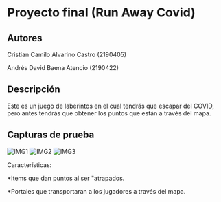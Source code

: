 # Proyecto final (Run Away Covid)

## Autores 

Cristian Camilo Alvarino Castro (2190405)

Andrés David Baena Atencio (2190422)

## Descripción

Este es un juego de laberintos en el cual tendrás que escapar del COVID, pero antes tendrás que obtener los puntos que están a través del mapa.

## Capturas de prueba

![IMG1](https://3h2czq.bn.files.1drv.com/y4mM3TaUijaHvnxBQVftPGvophaw3OVSpa-Q6N1qXyl_qo6U6G8e4Ol81y9HCu13h5Frd2eYERSjO063mGe4mYD2KVRGTVi6dpRUHaOIK6_ixx42Y6bBit-hDx5NZVC0VP9nWfnyKqKSZQgmyUl6SLXxQqQHSuYHomEDHEtvcFywp3PvO2Cbs-iMVyWNCvoEVjItfMc71SfXIXVASaBggmPNA?width=256&height=151&cropmode=none) 
![IMG2](https://232czq.bn.files.1drv.com/y4misf_iXoVSElbeA-0yFGzcEyAHMgL3kBNac6Efs8h38RWLeMD2V85n-zworTRDnH905OqJraEwiVzKWG3Xr6tM5lmy2lLvyKCFJRrMW3s4_mEooHKGtwztrvt4xIwmjbUUMaSWqOQ-JrfaJsb9xZvEBSHh6gYJLekU9bReJMHfpie33Z9T5vzsKMGPi47VyEnwLflmJ_TVESuqrM8_2lZSQ?width=256&height=151&cropmode=none)
![IMG3](https://2x2czq.bn.files.1drv.com/y4mPMDZbMw1t9jVQlhcfx_aY1sV0WVgE2po26ygtoyzkebuXrV-pWW_SsXbEp0G1oTuXw7wl51GsReHy-2M9VRH9s8FVmy5agMURJbgorYTeozVjGwTPw2I99Qsz8sPDyuYhCXHHFj7qvZJ1IfHBwTyu03jGycIvIk5t1uuAmr0prQn4nSkUd7hMXSp4T2ULi2EO5jW-KGDS0yNnk9JcDpzTw?width=256&height=151&cropmode=none)

Características:

*Items que dan puntos al ser "atrapados.

*Portales que transportaran a los jugadores a través del mapa.
